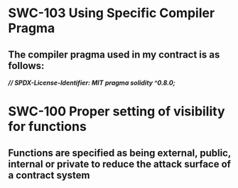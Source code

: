 # SWC-103 Using Specific Compiler Pragma 
## The compiler pragma used in my contract is as follows: 
***// SPDX-License-Identifier: MIT***
***pragma solidity ^0.8.0;***

# SWC-100 Proper setting of visibility for functions
## Functions are specified as being external, public, internal or private to reduce the attack surface of a contract system

